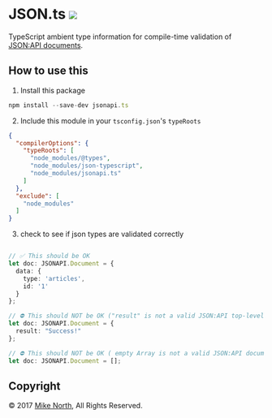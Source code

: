 # JSON.ts <a href="https://travis-ci.org/mike-north/jsonapi.ts"  align='right'><img src="https://travis-ci.org/mike-north/jsonapi.ts.svg?branch=master"></a>
TypeScript ambient type information for compile-time validation of [JSON:API documents](https://www.jsonapi.org/).

## How to use this

1. Install this package
```js
npm install --save-dev jsonapi.ts
```

2. Include this module in your `tsconfig.json`'s `typeRoots`
```json
{
  "compilerOptions": {
    "typeRoots": [
      "node_modules/@types",
      "node_modules/json-typescript",
      "node_modules/jsonapi.ts"
    ]
  },
  "exclude": [
    "node_modules"
  ]
}
```

3. check to see if json types are validated correctly

```ts

// ✅ This should be OK
let doc: JSONAPI.Document = {
  data: {
    type: 'articles',
    id: '1'
  }
};

// ⛔️ This should NOT be OK ("result" is not a valid JSON:API top-level key)
let doc: JSONAPI.Document = {
  result: "Success!"
};

// ⛔️ This should NOT be OK ( empty Array is not a valid JSON:API document )
let doc: JSONAPI.Document = [];
```

## Copyright
&copy; 2017 [Mike North](https://github.com/mike-north), All Rights Reserved.
